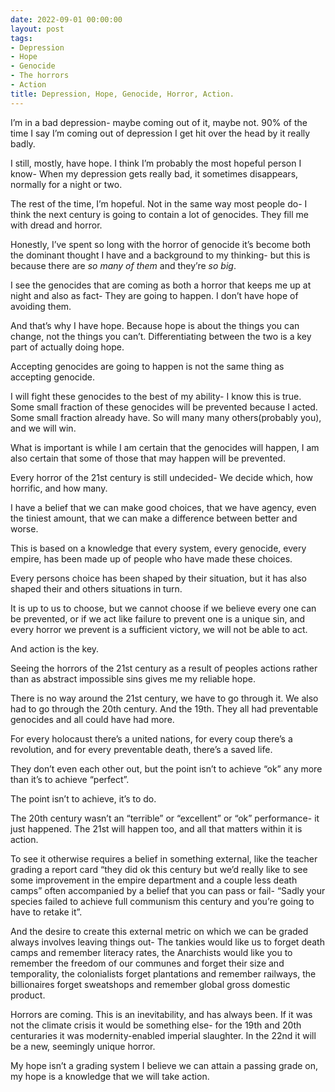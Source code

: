 ```yaml
---
date: 2022-09-01 00:00:00
layout: post
tags:
- Depression
- Hope
- Genocide
- The horrors
- Action
title: Depression, Hope, Genocide, Horror, Action.
---
```


I’m in a bad depression- maybe coming out of it, maybe not. 90% of the time I say I’m coming out of depression I get hit over the head by it really badly.


I still, mostly, have hope. I think I’m probably the most hopeful person I know- When my depression gets really bad, it sometimes disappears, normally for a night or two.


The rest of the time, I’m hopeful. Not in the same way most people do- I think the next century is going to contain a lot of genocides. They fill me with dread and horror.


Honestly, I’ve spent so long with the horror of genocide it’s become both the dominant thought I have and a background to my thinking- but this is because there are *so many of them* and they’re *so big*.


I see the genocides that are coming as both a horror that keeps me up at night and also as fact- They are going to happen. I don’t have hope of avoiding them.


And that’s why I have hope. Because hope is about the things you can change, not the things you can’t. Differentiating between the two is a key part of actually doing hope.


Accepting genocides are going to happen is not the same thing as accepting genocide.


I will fight these genocides to the best of my ability- I know this is true. Some small fraction of these genocides will be prevented because I acted. Some small fraction already have. So will many many others(probably you), and we will win.


What is important is while I am certain that the genocides will happen, I am also certain that some of those that may happen will be prevented.


Every horror of the 21st century is still undecided- We decide which, how horrific, and how many.


I have a belief that we can make good choices, that we have agency, even the tiniest amount, that we can make a difference between better and worse.


This is based on a knowledge that every system, every genocide, every empire, has been made up of people who have made these choices.


Every persons choice has been shaped by their situation, but it has also shaped their and others situations in turn.


It is up to us to choose, but we cannot choose if we believe every one can be prevented, or if we act like failure to prevent one is a unique sin, and every horror we prevent is a sufficient victory, we will not be able to act.


And action is the key.


Seeing the horrors of the 21st century as a result of peoples actions rather than as abstract impossible sins gives me my reliable hope.


There is no way around the 21st century, we have to go through it. We also had to go through the 20th century. And the 19th. They all had preventable genocides and all could have had more.


For every holocaust there’s a united nations, for every coup there’s a revolution, and for every preventable death, there’s a saved life.


They don’t even each other out, but the point isn’t to achieve “ok” any more than it’s to achieve “perfect”.


The point isn’t to achieve, it’s to do.


The 20th century wasn’t an “terrible” or “excellent” or “ok” performance- it just happened. The 21st will happen too, and all that matters within it is action.


To see it otherwise requires a belief in something external, like the teacher grading a report card “they did ok this century but we’d really like to see some improvement in the empire department and a couple less death camps” often accompanied by a belief that you can pass or fail- “Sadly your species failed to achieve full communism this century and you’re going to have to retake it”.


And the desire to create this external metric on which we can be graded always involves leaving things out- The tankies would like us to forget death camps and remember literacy rates, the Anarchists would like you to remember the freedom of our communes and forget their size and temporality, the colonialists forget plantations and remember railways, the billionaires forget sweatshops and remember global gross domestic product.


Horrors are coming. This is an inevitability, and has always been. If it was not the climate crisis it would be something else- for the 19th and 20th centuraries it was modernity-enabled imperial slaughter. In the 22nd it will be a new, seemingly unique horror.


My hope isn’t a grading system I believe we can attain a passing grade on, my hope is a knowledge that we will take action.


